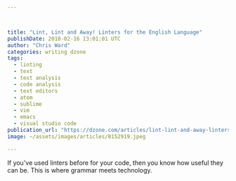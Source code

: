 ```yaml
---



title: "Lint, Lint and Away! Linters for the English Language"
publishDate: 2018-02-16 13:01:01 UTC
author: "Chris Ward"
categories: writing dzone
tags:
  - linting
  - text
  - text analysis
  - code analysis
  - text editors
  - atom
  - sublime
  - vim
  - emacs
  - visual studio code
publication_url: "https://dzone.com/articles/lint-lint-and-away-linters-for-the-english-languag"
image: ~/assets/images/articles/8152919.jpeg

---
```

If you've used linters before for your code, then you know how useful they can be. This is where grammar meets technology.

